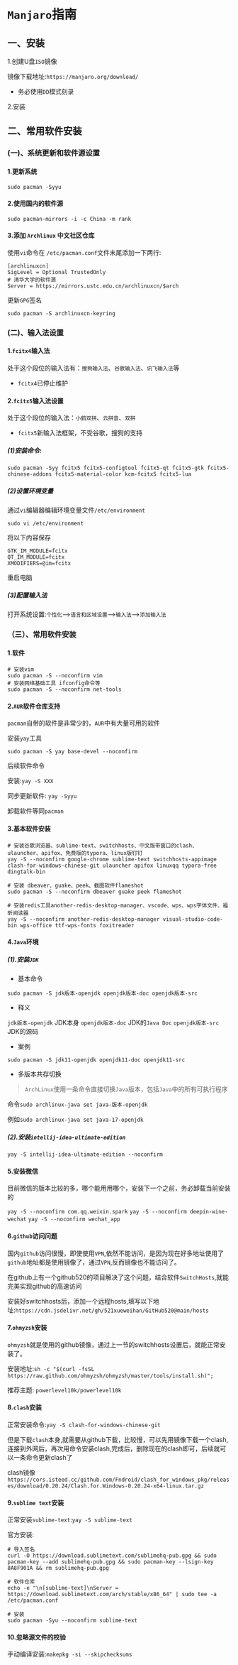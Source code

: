 # `Manjaro`指南



## 一、安装

1.创建U盘`ISO`镜像

镜像下载地址:`https://manjaro.org/download/`

* 务必使用`DD`模式刻录

2.安装



## 二、常用软件安装

### (一)、系统更新和软件源设置

#### 1.更新系统

`sudo pacman -Syyu`

#### 2.使用国内的软件源

`sudo pacman-mirrors -i -c China -m rank`

#### 3.添加 `Archlinux` 中文社区仓库

使用`vi`命令在 `/etc/pacman.conf`文件末尾添加一下两行:

```
[archlinuxcn]
SigLevel = Optional TrustedOnly
# 清华大学的软件源
Server = https://mirrors.ustc.edu.cn/archlinuxcn/$arch
```

更新`GPG`签名

`sudo pacman -S archlinuxcn-keyring`

### (二)、输入法设置

#### 1.`fcitx4`输入法

处于这个段位的输入法有：`搜狗输入法`、`谷歌输入法`、`讯飞输入法`等

* `fcitx4`已停止维护



#### 2.`fcitx5`输入法设置

处于这个段位的输入法：`小鹤双拼`、`云拼音`、`双拼`

* `fcitx5`新输入法框架，不受谷歌，搜狗的支持

##### (1)安装命令:


```shell
sudo pacman -Syy fcitx5 fcitx5-configtool fcitx5-qt fcitx5-gtk fcitx5-chinese-addons fcitx5-material-color kcm-fcitx5 fcitx5-lua
```

##### (2)设置环境变量

通过`vi`编辑器编辑环境变量文件`/etc/environment`

`sudo vi /etc/environment`

将以下内容保存

```shell
GTK_IM_MODULE=fcitx
QT_IM_MODULE=fcitx
XMODIFIERS=@im=fcitx
```
重启电脑

##### (3)配置输入法

打开系统设置:`个性化`-->`语言和区域设置`-->`输入法`-->`添加输入法`

### （三）、常用软件安装

#### 1.软件

```shell
# 安装vim
sudo pacman -S --noconfirm vim 
# 安装网络基础工具 ifconfig命令等
sudo pacman -S --noconfirm net-tools

```

#### 2.`AUR`软件仓库支持

`pacman`自带的软件是非常少的，`AUR`中有大量可用的软件

安装`yay`工具

`sudo pacman -S yay base-devel --noconfirm`

后续软件命令

安装:`yay -S XXX`

同步更新软件: `yay -Syyu`

卸载软件等同`pacman`

#### 3.基本软件安装

```shell
# 安装谷歌浏览器、sublime-text、switchhosts、中文版带窗口的clash、ulauncher、apifox、免费版的typora、linux版钉钉
yay -S --noconfirm google-chrome sublime-text switchhosts-appimage clash-for-windows-chinese-git ulauncher apifox linuxqq typora-free dingtalk-bin

# 安装 dbeaver、guake、peek、截图软件flameshot
sudo pacman -S --noconfirm dbeaver guake peek flameshot

# 安装redis工具another-redis-desktop-manager、vscode、wps、wps字体文件、福昕阅读器
yay -S --noconfirm another-redis-desktop-manager visual-studio-code-bin wps-office ttf-wps-fonts foxitreader 
```



#### 4.`Java`环境

##### (1).安装`JDK`
* 基本命令

`sudo pacman -S jdk版本-openjdk openjdk版本-doc openjdk版本-src`

* 释义

`jdk版本-openjdk` JDK本身
`openjdk版本-doc` JDK的`Java Doc`
`openjdk版本-src` JDK的源码

* 案例

`sudo pacman -S jdk11-openjdk openjdk11-doc openjdk11-src`

* 多版本共存切换

> `ArchLinux`使用一条命令直接切换`Java`版本，包括`Java`中的所有可执行程序

命令`sudo archlinux-java set java-版本-openjdk`

例如`sudo archlinux-java set java-17-openjdk`

##### (2).安装`intellij-idea-ultimate-edition`
`yay -S intellij-idea-ultimate-edition --noconfirm`

#### 5.安装微信

目前微信的版本比较的多，哪个能用用哪个，安装下一个之前，务必卸载当前安装的

`yay -S --noconfirm com.qq.weixin.spark`
`yay -S --noconfirm deepin-wine-wechat`
`yay -S --noconfirm wechat_app`

#### 6.`github`访问问题

国内`github`访问很慢，即使使用`VPN`,依然不能访问，是因为现在好多地址使用了`github`地址都是使用镜像了，通过`VPN`,反而镜像也不能访问了。

在github上有一个github520的项目解决了这个问题，结合软件`SwitchHosts`,就能完美实现github的高速访问

安装好switchhosts后，添加一个远程hosts,填写以下地址:`https://cdn.jsdelivr.net/gh/521xueweihan/GitHub520@main/hosts`

#### 7.`ohmyzsh`安装

`ohmyzsh`就是使用的github镜像，通过上一节的switchhosts设置后，就能正常安装了。

安装地址:`sh -c "$(curl -fsSL https://raw.github.com/ohmyzsh/ohmyzsh/master/tools/install.sh)";`

推荐主题: `powerlevel10k/powerlevel10k`

#### 8.`clash`安装

正常安装命令:`yay -S clash-for-windows-chinese-git`

但是下载`clash`本身,就需要从github下载，比较慢，可以先用镜像下载一个clash,连接到外网后，再次用命令安装clash,完成后，删除现在的clash即可，后续就可以一条命令更新clash了

clash镜像`https://cors.isteed.cc/github.com/Fndroid/clash_for_windows_pkg/releases/download/0.20.24/Clash.for.Windows-0.20.24-x64-linux.tar.gz`

#### 9.`sublime text`安装

正常安装`sublime-text`:`yay -S sublime-text`

官方安装:

```shell
# 导入签名
curl -O https://download.sublimetext.com/sublimehq-pub.gpg && sudo pacman-key --add sublimehq-pub.gpg && sudo pacman-key --lsign-key 8A8F901A && rm sublimehq-pub.gpg

# 软件仓库
echo -e "\n[sublime-text]\nServer = https://download.sublimetext.com/arch/stable/x86_64" | sudo tee -a /etc/pacman.conf

# 安装
sudo pacman -Syu --noconfirm sublime-text
```



#### 10.忽略源文件的校验

手动编译安装:`makepkg -si --skipchecksums`